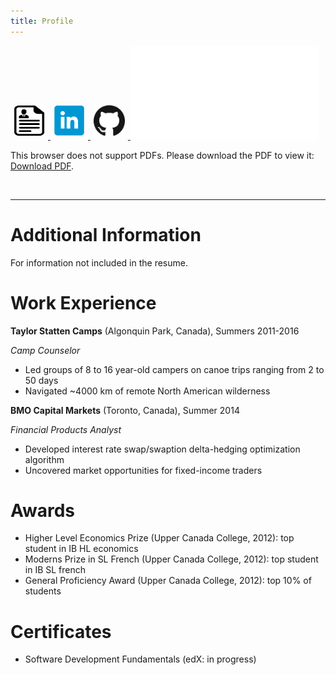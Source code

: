 ```yaml
---
title: Profile
---
```


<a href="resume/DylanRandleResume.pdf">
  <img style="float: center; margin:5px" src="images/cv-clear.png" width="50" height="50">
</a>
<a href="https://linkedin.com/in/dylanrandle/">
  <img style="float: center; margin:5px" src="images/linkedin.png" width="50" height="50">
</a>
<a href="https://github.com/dylanrandle">
  <img style="float: center; margin:5px" src="images/github.png" width="50" height="50">
</a>

<object data="resume/DylanRandleResume.pdf" type="application/pdf" width="800px" height="1200px">
    <embed src="resume/DylanRandleResume.pdf">
        <p>This browser does not support PDFs. Please download the PDF to view it: <a href="resume/DylanRandleResume.pdf">Download PDF</a>.</p>
    </embed>
</object>

<br>

---

# Additional Information

For information not included in the resume.

# Work Experience

**Taylor Statten Camps** (Algonquin Park, Canada), Summers 2011-2016

*Camp Counselor*
- Led groups of 8 to 16 year-old campers on canoe trips ranging from 2 to 50 days
- Navigated ~4000 km of remote North American wilderness

**BMO Capital Markets** (Toronto, Canada), Summer 2014

*Financial Products Analyst*
- Developed interest rate swap/swaption delta-hedging optimization algorithm
- Uncovered market opportunities for fixed-income traders

# Awards

- Higher Level Economics Prize (Upper Canada College, 2012): top student in IB HL economics
- Moderns Prize in SL French (Upper Canada College, 2012): top student in IB SL french
- General Proficiency Award (Upper Canada College, 2012): top 10% of students

# Certificates
- Software Development Fundamentals (edX: in progress)
